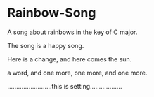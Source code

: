 # Rainbow-Song

A song about rainbows in the key of C major.

The song is a happy song.

Here is a change, and here comes the sun.

a word, and one more, one more, and one more.

.........................this is setting..................
